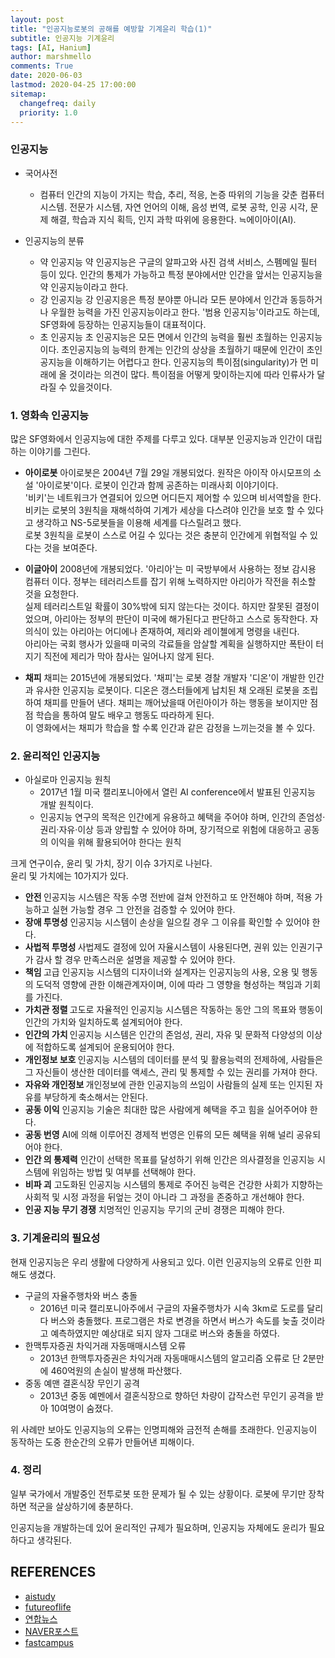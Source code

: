 ```yaml
---
layout: post
title: "인공지능로봇의 공해를 예방할 기계윤리 학습(1)"
subtitle: 인공지능 기계윤리
tags: [AI, Hanium]
author: marshmello
comments: True
date: 2020-06-03
lastmod: 2020-04-25 17:00:00
sitemap:
  changefreq: daily
  priority: 1.0
---
```


### 인공지능

- 국어사전

  - 컴퓨터 인간의 지능이 가지는 학습, 추리, 적응, 논증 따위의 기능을 갖춘 컴퓨터 시스템. 전문가 시스템, 자연 언어의 이해, 음성 번역, 로봇 공학, 인공 시각, 문제 해결, 학습과 지식 획득, 인지 과학 따위에 응용한다. ≒에이아이(AI).

- 인공지능의 분류
  - 약 인공지능
    약 인공지능은 구글의 알파고와 사진 검색 서비스, 스펨메일 필터 등이 있다. 인간의 통제가 가능하고 특정 분야에서만 인간을 앞서는 인공지능을 약 인공지능이라고 한다.
  - 강 인공지능
    강 인공지응은 특정 분야뿐 아니라 모든 분야에서 인간과 동등하거나 우월한 능력을 가진 인공지능이라고 한다. '범용 인공지능'이라고도 하는데, SF영화에 등장하는 인공지능들이 대표적이다.
  - 초 인공지능
    초 인공지능은 모든 면에서 인간의 능력을 훨씬 초월하는 인공지능이다. 초인공지능의 능력의 한계는 인간의 상상을 초월하기 때문에 인간이 초인공지능을 이해하기는 어렵다고 한다. 인공지능의 특이점(singularity)가 먼 미래에 올 것이라는 의견이 많다. 특이점을 어떻게 맞이하는지에 따라 인류사가 달라질 수 있을것이다.

### 1. 영화속 인공지능

많은 SF영화에서 인공지능에 대한 주제를 다루고 있다. 대부분 인공지능과 인간이 대립하는 이야기를 그린다.

- <b>아이로봇</b>
  아이로봇은 2004년 7월 29일 개봉되었다. 원작은 아이작 아시모프의 소설 '아이로봇'이다. 로봇이 인간과 함께 공존하는 미래사회 이야기이다.  
  '비키'는 네트워크가 연결되어 있으면 어디든지 제어할 수 있으며 비서역할을 한다. 비키는 로봇의 3원칙을 재해석하여 기계가 세상을 다스려야 인간을 보호 할 수 있다고 생각하고 NS-5로봇들을 이용해 세계를 다스릴려고 했다.  
  로봇 3원칙을 로봇이 스스로 어길 수 있다는 것은 충분히 인간에게 위협적일 수 있다는 것을 보여준다.

- <b>이글아이</b>
  2008년에 개봉되었다. '아리아'는 미 국방부에서 사용하는 정보 감시용 컴퓨터 이다. 정부는 테러리스트를 잡기 위해 노력하지만 아리아가 작전을 취소할 것을 요청한다.  
  실제 테러리스트일 확률이 30%밖에 되지 않는다는 것이다. 하지만 잘못된 결정이었으며, 아리아는 정부의 판단이 미국에 해가된다고 판단하고 스스로 동작한다. 자의식이 있는 아리아는 어디에나 존재하여, 제리와 레이첼에게 명령을 내린다.  
  아리아는 국회 행사가 있을때 미국의 각료들을 암살할 계획을 실행하지만 폭탄이 터지기 직전에 제리가 막아 참사는 일어나지 않게 된다.

- <b>채피</b>
  채피는 2015년에 개봉되었다. '채피'는 로봇 경찰 개발자 '디온'이 개발한 인간과 유사한 인공지능 로봇이다. 디온은 갱스터들에게 납치된 채 오래된 로봇을 조립하여 채피를 만들어 낸다. 채피는 깨어났을때 어린아이가 하는 행동을 보이지만 점점 학습을 통하여 말도 배우고 행동도 따라하게 된다.  
  이 영화에서는 채피가 학습을 할 수록 인간과 같은 감정을 느끼는것을 볼 수 있다.

### 2. 윤리적인 인공지능

- 아실로마 인공지능 원칙
  - 2017년 1월 미국 캘리포니아에서 열린 AI conference에서 발표된 인공지능 개발 원칙이다.
  - 인공지능 연구의 목적은 인간에게 유용하고 혜택을 주어야 하며, 인간의 존엄성·권리·자유·이상 등과 양립할 수 있어야 하며, 장기적으로 위험에 대응하고 공동의 이익을 위해 활용되어야 한다는 원칙

크게 연구이슈, 윤리 및 가치, 장기 이슈 3가지로 나뉜다.  
윤리 및 가치에는 10가지가 있다.

- <b>안전 </b>
  인공지능 시스템은 작동 수명 전반에 걸쳐 안전하고 또 안전해야 하며, 적용 가능하고 실현 가능할 경우 그 안전을 검증할 수 있어야 한다.
- <b>장애 투명성</b>
  인공지능 시스템이 손상을 일으킬 경우 그 이유를 확인할 수 있어야 한다.
- <b>사법적 투명성 </b>
  사법제도 결정에 있어 자율시스템이 사용된다면, 권위 있는 인권기구가 감사 할 경우 만족스러운 설명을 제공할 수 있어야 한다.
- <b>책임 </b>
  고급 인공지능 시스템의 디자이너와 설계자는 인공지능의 사용, 오용 및 행동의 도덕적 영향에 관한 이해관계자이며, 이에 따라 그 영향을 형성하는 책임과 기회를 가진다.
- <b>가치관 정렬 </b>
  고도로 자율적인 인공지능 시스템은 작동하는 동안 그의 목표와 행동이 인간의 가치와 일치하도록 설계되어야 한다.
- <b>인간의 가치 </b>
  인공지능 시스템은 인간의 존엄성, 권리, 자유 및 문화적 다양성의 이상에 적합하도록 설계되어 운용되어야 한다.
- <b>개인정보 보호 </b>
  인공지능 시스템의 데이터를 분석 및 활용능력의 전제하에, 사람들은 그 자신들이 생산한 데이터를 액세스, 관리 및 통제할 수 있는 권리를 가져야 한다.
- <b>자유와 개인정보 </b>
  개인정보에 관한 인공지능의 쓰임이 사람들의 실제 또는 인지된 자유를 부당하게 축소해서는 안된다.
- <b>공동 이익</b>
  인공지능 기술은 최대한 많은 사람에게 혜택을 주고 힘을 실어주어야 한다.
- <b>공동 번영</b>
  AI에 의해 이루어진 경제적 번영은 인류의 모든 혜택을 위해 널리 공유되어야 한다.
- <b>인간 의 통제력</b>
  인간이 선택한 목표를 달성하기 위해 인간은 의사결정을 인공지능 시스템에 위임하는 방법 및 여부를 선택해야 한다.
- <b>비파 괴</b>
  고도화된 인공지능 시스템의 통제로 주어진 능력은 건강한 사회가 지향하는 사회적 및 시정 과정을 뒤엎는 것이 아니라 그 과정을 존중하고 개선해야 한다.
- <b>인공 지능 무기 경쟁</b>
  치명적인 인공지능 무기의 군비 경쟁은 피해야 한다.

### 3. 기계윤리의 필요성

현재 인공지능은 우리 생활에 다양하게 사용되고 있다. 이런 인공지능의 오류로 인한 피해도 생겼다.

- 구글의 자율주행차와 버스 충돌
  - 2016년 미국 캘리포니아주에서 구글의 자율주행차가 시속 3km로 도로를 달리다 버스와 충돌했다. 프로그램은 차로 변경을 하면서 버스가 속도를 늦출 것이라고 예측하였지만 예상대로 되지 않자 그대로 버스와 충돌을 하였다.
- 한맥투자증권 차익거래 자동매매시스템 오류
  - 2013년 한맥투자증권은 차익거래 자동매매시스템의 알고리즘 오류로 단 2분만에 460억원의 손실이 발생해 파산했다.
- 중동 예맨 결혼식장 무인기 공격
  - 2013년 중동 예멘에서 결혼식장으로 향하던 차량이 갑작스런 무인기 공격을 받아 10여명이 숨졌다.

위 사례만 보아도 인공지능의 오류는 인명피해와 금전적 손해를 초래한다. 인공지능이 동작하는 도중 한순간의 오류가 만들어낸 피해이다.

### 4. 정리

일부 국가에서 개발중인 전투로봇 또한 문제가 될 수 있는 상황이다. 로봇에 무기만 장착하면 적군을 살상하기에 충분하다.

인공지능을 개발하는데 있어 윤리적인 규제가 필요하며, 인공지능 자체에도 윤리가 필요하다고 생각된다.

## REFERENCES

- [aistudy](http://www.aistudy.co.kr/psychology/intelligence_definition.htm)
- [futureoflife](https://futureoflife.org/ai-principles-korean/)
- [연합뉴스](https://www.yna.co.kr/view/MYH20160316006700038)
- [NAVER포스트](https://post.naver.com/viewer/postView.nhn?volumeNo=18722120&memberNo=44221567)
- [fastcampus](https://media.fastcampus.co.kr/knowledge/how-beginners-wrong-machine-learning/)
